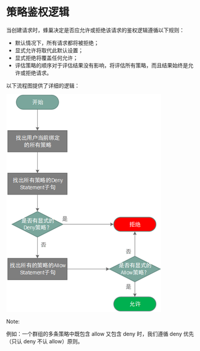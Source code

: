 # 策略鉴权逻辑

当创建请求时，蜂巢决定是否应允许或拒绝该请求的鉴权逻辑遵循以下规则：

* 默认情况下，所有请求都将被拒绝；
* 显式允许将取代此默认设置；
* 显式拒绝将覆盖任何允许；
* 评估策略的顺序对于评估结果没有影响，将评估所有策略，而且结果始终是允许或拒绝请求。

以下流程图提供了详细的逻辑：

![](../../image/访问控制使用指南-鉴权规则.png)


<span>Note:</span><div class="alertContent">例如：一个群组的多条策略中既包含 allow 又包含 deny 时，我们遵循 deny 优先（只认 deny 不认 allow）原则。
</div>
